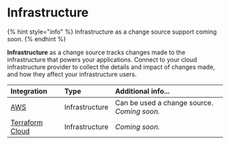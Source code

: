 # Infrastructure

{% hint style="info" %}
Infrastructure as a change source support coming soon.
{% endhint %}

**Infrastructure** as a change source tracks changes made to the infrastructure that powers your applications. Connect to your cloud infrastructure provider to collect the details and impact of changes made, and how they affect your infrastructure users. 

| Integration | Type | Additional info... |
| :--- | :--- | :--- |
| [AWS](aws.md) | Infrastructure | Can be used a change source. _Coming soon._  |
| [Terraform Cloud](terraform-cloud.md) | Infrastructure | _Coming soon._ |

